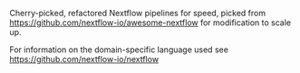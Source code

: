 Cherry-picked, refactored Nextflow pipelines for speed, picked from
https://github.com/nextflow-io/awesome-nextflow for modification to
scale up.

For information on the domain-specific language used see https://github.com/nextflow-io/nextflow
